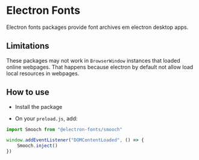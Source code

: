 # Electron Fonts

Electron fonts packages provide font archives em electron desktop apps.

## Limitations

These packages may not work in `BrowserWindow` instances that loaded online webpages. That happens because electron by default not allow load local resources in webpages.

## How to use

* Install the package

* On your `preload.js`, add:

```ts
import Smooch from "@electron-fonts/smooch"

window.addEventListener("DOMContentLoaded", () => {
    Smooch.inject()
})
```